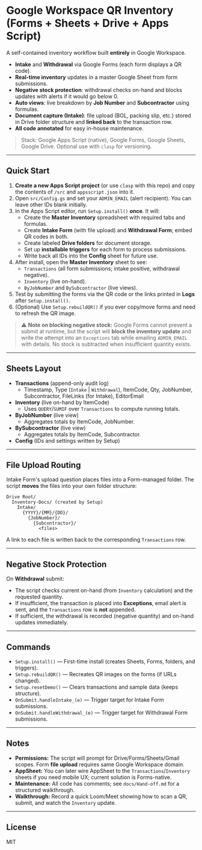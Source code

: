 # Google Workspace QR Inventory (Forms + Sheets + Drive + Apps Script)

A self-contained inventory workflow built **entirely** in Google Workspace.
- **Intake** and **Withdrawal** via Google Forms (each form displays a QR code).
- **Real-time inventory** updates in a master Google Sheet from form submissions.
- **Negative stock protection**: withdrawal checks on-hand and blocks updates with alerts if it would go below 0.
- **Auto views**: live breakdown by **Job Number** and **Subcontractor** using formulas.
- **Document capture (Intake)**: file upload (BOL, packing slip, etc.) stored in Drive folder structure and **linked back** to the transaction row.
- **All code annotated** for easy in-house maintenance.

> Stack: Google Apps Script (native), Google Forms, Google Sheets, Google Drive. Optional use with `clasp` for versioning.

---

## Quick Start

1. **Create a new Apps Script project** (or use `clasp` with this repo) and copy the contents of `/src` and `appsscript.json` into it.
2. Open `src/Config.gs` and set your `ADMIN_EMAIL` (alert recipient). You can leave other IDs blank initially.
3. In the Apps Script editor, run `Setup.install()` **once**. It will:
   - Create the **Master Inventory** spreadsheet with required tabs and formulas.
   - Create **Intake Form** (with file upload) and **Withdrawal Form**; embed QR codes in both.
   - Create labeled **Drive folders** for document storage.
   - Set up **installable triggers** for each form to process submissions.
   - Write back all IDs into the **Config** sheet for future use.
4. After install, open the **Master Inventory** sheet to see:
   - `Transactions` (all form submissions; intake positive, withdrawal negative).
   - `Inventory` (live on-hand).
   - `ByJobNumber` and `BySubcontractor` (live views).
5. Test by submitting the forms via the QR code or the links printed in **Logs** after `Setup.install()`.
6. (Optional) Use `Setup.rebuildQR()` if you ever copy/move forms and need to refresh the QR image.

> ⚠️ **Note on blocking negative stock:** Google Forms cannot prevent a submit at runtime, but the script will **block the inventory update** and write the attempt into an `Exceptions` tab while emailing `ADMIN_EMAIL` with details. No stock is subtracted when insufficient quantity exists.

---

## Sheets Layout

- **Transactions** (append-only audit log)
  - Timestamp, Type (`Intake` | `Withdrawal`), ItemCode, Qty, JobNumber, Subcontractor, FileLinks (for Intake), EditorEmail
- **Inventory** (live on-hand by ItemCode)
  - Uses `QUERY`/`SUMIF` over `Transactions` to compute running totals.
- **ByJobNumber** (live view)
  - Aggregates totals by ItemCode, JobNumber.
- **BySubcontractor** (live view)
  - Aggregates totals by ItemCode, Subcontractor.
- **Config** (IDs and settings written by Setup)

---

## File Upload Routing

Intake Form's upload question places files into a Form-managed folder. The script **moves** the files into your own folder structure:

```
Drive Root/
  Inventory-Docs/ (created by Setup)
    Intake/
      {YYYY}/{MM}/{DD}/
        {JobNumber}/
          {Subcontractor}/
            <files>
```

A link to each file is written back to the corresponding `Transactions` row.

---

## Negative Stock Protection

On **Withdrawal** submit:
- The script checks current on-hand (from `Inventory` calculation) and the requested quantity.
- If insufficient, the transaction is placed into **Exceptions**, email alert is sent, and the `Transactions` row is **not** appended.
- If sufficient, the withdrawal is recorded (negative quantity) and on-hand updates immediately.

---

## Commands

- `Setup.install()` — First-time install (creates Sheets, Forms, folders, and triggers).
- `Setup.rebuildQR()` — Recreates QR images on the forms (if URLs changed).
- `Setup.resetDemo()` — Clears transactions and sample data (keeps structure).
- `OnSubmit.handleIntake_(e)` — Trigger target for Intake Form submissions.
- `OnSubmit.handleWithdrawal_(e)` — Trigger target for Withdrawal Form submissions.

---

## Notes

- **Permissions:** The script will prompt for Drive/Forms/Sheets/Gmail scopes. Form **file upload** requires same Google Workspace domain.
- **AppSheet:** You can later wire AppSheet to the `Transactions`/`Inventory` sheets if you need mobile UX; current solution is Forms-native.
- **Maintenance:** All code has comments; see `docs/Hand-off.md` for a structured walkthrough.
- **Walkthrough:** Record a quick Loom/Meet showing how to scan a QR, submit, and watch the `Inventory` update.

---

## License

MIT
